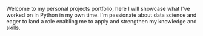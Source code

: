 Welcome to my personal projects portfolio, here I will showcase what I've worked on in Python in my own time. I'm passionate about data science and eager to land a role enabling me to apply and strengthen my knowledge and skills.
